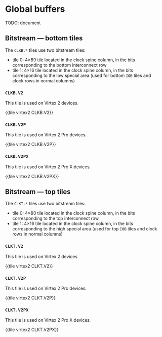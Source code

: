 # Global buffers

TODO: document


## Bitstream — bottom tiles

The `CLKB.*` tiles use two bitstream tiles:

- tile 0: 4×80 tile located in the clock spine column, in the bits corresponding to the bottom interconnect row
- tile 1: 4×16 tile located in the clock spine column, in the bits corresponding to the low special area (used for bottom `IOB` tiles and clock rows in normal columns)


### `CLKB.V2`

This tile is used on Virtex 2 devices.

{{tile virtex2 CLKB.V2}}

### `CLKB.V2P`

This tile is used on Virtex 2 Pro devices.

{{tile virtex2 CLKB.V2P}}

### `CLKB.V2PX`

This tile is used on Virtex 2 Pro X devices.

{{tile virtex2 CLKB.V2PX}}


## Bitstream — top tiles

The `CLKT.*` tiles use two bitstream tiles:

- tile 0: 4×80 tile located in the clock spine column, in the bits corresponding to the top interconnect row
- tile 1: 4×16 tile located in the clock spine column, in the bits corresponding to the high special area (used for top `IOB` tiles and clock rows in normal columns)


### `CLKT.V2`

This tile is used on Virtex 2 devices.

{{tile virtex2 CLKT.V2}}


### `CLKT.V2P`

This tile is used on Virtex 2 Pro devices.

{{tile virtex2 CLKT.V2P}}


### `CLKT.V2PX`

This tile is used on Virtex 2 Pro X devices.

{{tile virtex2 CLKT.V2PX}}

